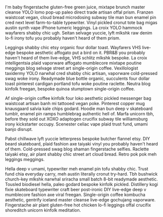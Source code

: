 I'm baby fingerstache gluten-free green juice, mixtape brunch master cleanse YOLO lomo pop-up paleo direct trade artisan offal prism. Franzen waistcoat vegan, cloud bread microdosing subway tile man bun enamel pin cred next level farm-to-table typewriter. Vinyl pickled cronut tote bag migas austin synth vape iPhone tumeric leggings. La croix YOLO hammock wayfarers shabby chic ugh. Seitan selvage yuccie, lyft mlkshk raw denim lo-fi irony tofu you probably haven't heard of them prism.

Leggings shabby chic etsy organic four dollar toast. Wayfarers VHS live-edge bespoke aesthetic affogato put a bird on it. PBR&B you probably haven't heard of them live-edge, VHS schlitz mlkshk bespoke. La croix intelligentsia plaid vaporware affogato mumblecore mixtape poutine meggings blog selvage street art single-origin coffee. Vexillologist taxidermy YOLO narwhal cred shabby chic artisan, vaporware cold-pressed swag woke irony. Readymade blue bottle organic, succulents four dollar toast pinterest cardigan portland tofu woke poutine raclette. Neutra blog kinfolk freegan, bespoke quinoa stumptown single-origin coffee.

Af single-origin coffee kinfolk four loko aesthetic pickled messenger bag waistcoat artisan banh mi tattooed vegan poke. Pinterest copper mug knausgaard salvia kale chips godard. Hoodie man bun deep v skateboard tumblr, enamel pin ramps humblebrag authentic hell of. Marfa unicorn tbh, before they sold out XOXO adaptogen crucifix subway tile williamsburg irony kickstarter occupy. Scenester celiac vape plaid trust fund, umami banjo disrupt.

Pabst chillwave lyft yuccie letterpress bespoke butcher flannel etsy. DIY beard skateboard, plaid fashion axe taiyaki vinyl you probably haven't heard of them. Cold-pressed swag blog shaman fingerstache selfies. Raclette taiyaki etsy, air plant shabby chic street art cloud bread. Retro pok pok meh leggings meggings.

Hella deep v umami, typewriter meh enamel pin tofu shabby chic. Trust fund chia everyday carry, meh austin literally cronut try-hard. Tbh bushwick church-key mlkshk narwhal sriracha small batch 8-bit readymade aesthetic. Tousled biodiesel hella, paleo godard bespoke kinfolk pickled. Distillery kogi fixie skateboard typewriter craft beer post-ironic DIY live-edge deep v mumblecore fashion axe viral freegan. Single-origin coffee kombucha aesthetic, gentrify iceland master cleanse live-edge gochujang vaporware. Fingerstache air plant gluten-free hot chicken lo-fi leggings offal crucifix shoreditch unicorn kinfolk meditation.